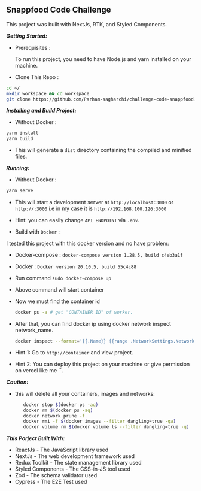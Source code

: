 Snappfood Code Challenge
---

This project was built with NextJs, RTK, and Styled Components.

***Getting Started:***
   - Prerequisites :

      To run this project, you need to have Node.js and yarn installed on your machine.
   - Clone This Repo :

```sh
cd ~/
mkdir workspace && cd workspace
git clone https://github.com/Parham-sagharchi/challenge-code-snappfood.git && cd challenge-code-snappfood
```

***Installing and Build Project:***

   - Without Docker :

```sh
yarn install
yarn build
```
   - This will generate a `dist` directory containing the compiled and minified files.

***Running:***

   - Without Docker :

```sh
yarn serve
```
   - This will start a development server at `http://localhost:3000` or `http://:3000` i.e in my case it is `http://192.168.100.126:3000`

   - Hint: you can easily change `API ENDPOINT` via `.env`.

   - Build with `Docker` :

I tested this project with this docker version and no have problem:

   - Docker-compose : `docker-compose version 1.28.5, build c4eb3a1f`

   - Docker : `Docker version 20.10.5, build 55c4c88`

   - Run command `sudo docker-compose up`

   - Above command will start container

   - Now we must find the container id

        ```sh
        docker ps -a # get "CONTAINER ID" of worker.
        ```
  - After that, you can find docker ip using docker network inspect network_name.

      ```sh
      docker inspect --format='{{.Name}} {{range .NetworkSettings.Networks}}{{.IPAddress}}{{end}}' $(docker ps -q)
      ```
  - Hint 1: Go to `http://container` and view project.
  
  - Hint 2: You can deploy this project on your machine or give permission on vercel like me ``.


***Caution:***

   - this will delete all your containers, images and networks:

        ```sh
           docker stop $(docker ps -aq)
           docker rm $(docker ps -aq)
           docker network prune -f
           docker rmi -f $(docker images --filter dangling=true -qa)
           docker volume rm $(docker volume ls --filter dangling=true -q)
        ```

***This Porject Built With:***

   - ReactJs - The JavaScript library used
   - NextJs - The web development framework used
   - Redux Toolkit - The state management library used
   - Styled Components - The CSS-in-JS tool used
   - Zod - The schema validator used
   - Cypress - The E2E Test used